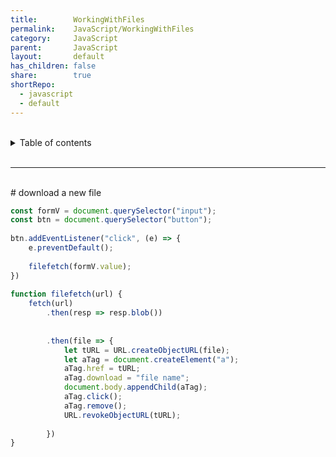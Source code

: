 ```yaml
---
title:        WorkingWithFiles  
permalink:    JavaScript/WorkingWithFiles  
category:     JavaScript  
parent:       JavaScript  
layout:       default  
has_children: false  
share:        true  
shortRepo:  
  - javascript  
  - default              
---
```

  
  
<br/>              
  
<details markdown="block">                    
<summary>                    
Table of contents                    
</summary>                    
{: .text-delta }                    
1. TOC                    
{:toc}                    
</details>                    
  
<br/>                    
  
***                    
  
<br/>    
# download a new file    
  
```javascript    
const formV = document.querySelector("input");  
const btn = document.querySelector("button");  
  
btn.addEventListener("click", (e) => {  
    e.preventDefault();  
  
    filefetch(formV.value);  
})  
  
function filefetch(url) {  
    fetch(url)  
        .then(resp => resp.blob())  
  
  
        .then(file => {  
            let tURL = URL.createObjectURL(file);  
            let aTag = document.createElement("a");  
            aTag.href = tURL;  
            aTag.download = "file name";  
            document.body.appendChild(aTag);  
            aTag.click();  
            aTag.remove();  
            URL.revokeObjectURL(tURL);  
  
        })  
}  
  
```